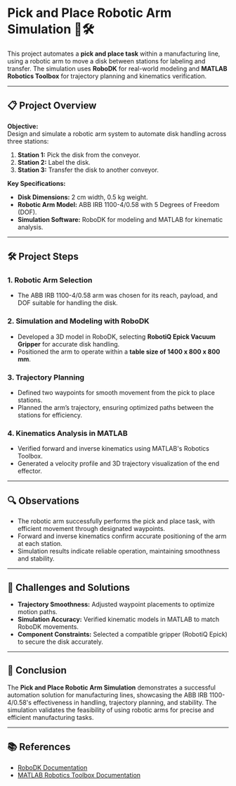 # Pick and Place Robotic Arm Simulation 🤖🛠️

This project automates a **pick and place task** within a manufacturing line, using a robotic arm to move a disk between stations for labeling and transfer. The simulation uses **RoboDK** for real-world modeling and **MATLAB Robotics Toolbox** for trajectory planning and kinematics verification.

---

## 📋 Project Overview

**Objective:**  
Design and simulate a robotic arm system to automate disk handling across three stations:
1. **Station 1:** Pick the disk from the conveyor.
2. **Station 2:** Label the disk.
3. **Station 3:** Transfer the disk to another conveyor.

**Key Specifications:**
- **Disk Dimensions:** 2 cm width, 0.5 kg weight.
- **Robotic Arm Model:** ABB IRB 1100-4/0.58 with 5 Degrees of Freedom (DOF).
- **Simulation Software:** RoboDK for modeling and MATLAB for kinematic analysis.

---

## 🛠️ Project Steps

### 1. **Robotic Arm Selection**
   - The ABB IRB 1100-4/0.58 arm was chosen for its reach, payload, and DOF suitable for handling the disk.

### 2. **Simulation and Modeling with RoboDK**
   - Developed a 3D model in RoboDK, selecting **RobotiQ Epick Vacuum Gripper** for accurate disk handling.
   - Positioned the arm to operate within a **table size of 1400 x 800 x 800 mm**.

### 3. **Trajectory Planning**
   - Defined two waypoints for smooth movement from the pick to place stations.
   - Planned the arm’s trajectory, ensuring optimized paths between the stations for efficiency.

### 4. **Kinematics Analysis in MATLAB**
   - Verified forward and inverse kinematics using MATLAB's Robotics Toolbox.
   - Generated a velocity profile and 3D trajectory visualization of the end effector.

---

## 🔍 Observations

- The robotic arm successfully performs the pick and place task, with efficient movement through designated waypoints.
- Forward and inverse kinematics confirm accurate positioning of the arm at each station.
- Simulation results indicate reliable operation, maintaining smoothness and stability.

---

## 🚧 Challenges and Solutions

- **Trajectory Smoothness:** Adjusted waypoint placements to optimize motion paths.
- **Simulation Accuracy:** Verified kinematic models in MATLAB to match RoboDK movements.
- **Component Constraints:** Selected a compatible gripper (RobotiQ Epick) to secure the disk accurately.

---

## 🏁 Conclusion

The **Pick and Place Robotic Arm Simulation** demonstrates a successful automation solution for manufacturing lines, showcasing the ABB IRB 1100-4/0.58's effectiveness in handling, trajectory planning, and stability. The simulation validates the feasibility of using robotic arms for precise and efficient manufacturing tasks.

---

## 📚 References

- [RoboDK Documentation](https://robodk.com/doc/en/)
- [MATLAB Robotics Toolbox Documentation](https://www.mathworks.com/help/robotics/)
